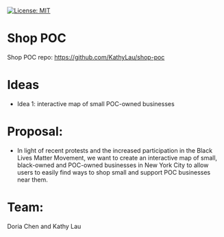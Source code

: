 [![License: MIT](https://img.shields.io/badge/License-MIT-yellow.svg)](https://opensource.org/licenses/MIT)
# Shop POC
Shop POC repo: https://github.com/KathyLau/shop-poc
# Ideas
- Idea 1: interactive map of small POC-owned businesses
# Proposal:
- In light of recent protests and the increased participation in the Black Lives Matter Movement, we want to create an interactive map of small, black-owned and POC-owned businesses in New York City to allow users to easily find ways to shop small and support POC businesses near them.
# Team:
Doria Chen and Kathy Lau
